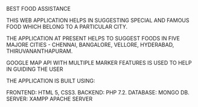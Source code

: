 BEST FOOD ASSISTANCE

THIS WEB APPLICATION HELPS IN SUGGESTING SPECIAL AND FAMOUS FOOD WHICH BELONG TO A PARTICULAR CITY.

THE APPLICATION AT PRESENT HELPS TO  SUGGEST FOODS IN FIVE MAJORE CITIES - CHENNAI, BANGALORE, VELLORE, HYDERABAD, THIRUVANANTHAPURAM.


GOOGLE MAP API WITH MULTIPLE MARKER FEATURES IS USED TO HELP IN GUIDING THE USER

THE APPLICATION IS BUILT USING:

FRONTEND: HTML 5, CSS3.
BACKEND: PHP 7.2.
DATABASE: MONGO DB.
SERVER: XAMPP APACHE SERVER
